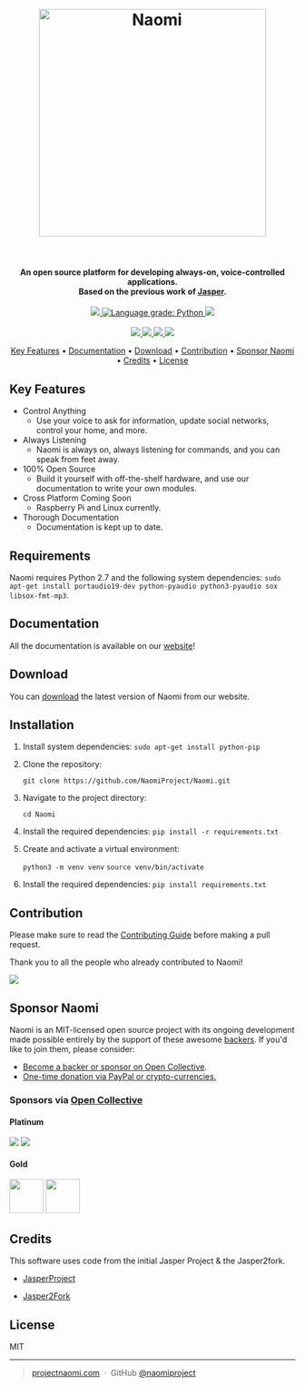 <h1 align="center">
  <br>
  <a href="https://projectnaomi.com/naomi-logo.png"><img src="https://projectnaomi.com/naomi-logo.png" alt="Naomi" width="400"></a>
  <br>
  <br>
</h1>

<h4 align="center">An open source platform for developing always-on, voice-controlled applications. </br>
	Based on the previous work of <a href="http://jasperproject.github.io" target="_blank">Jasper</a>.
</h4>

<p align="center">
	<a href="">
    	<img src="https://img.shields.io/badge/python-v3.5-blue.svg">
    </a>
    <a href="https://lgtm.com/projects/g/NaomiProject/Naomi/context:python">
      <img alt="Language grade: Python" src="https://img.shields.io/lgtm/grade/python/g/NaomiProject/Naomi.svg?logo=lgtm&logoWidth=18"/>
    </a>
    <a href="https://requires.io/github/NaomiProject/Naomi/requirements/?branch=naomi-dev">
    	<img src="https://requires.io/github/NaomiProject/Naomi/requirements.svg?branch=naomi-dev">
    </a>
    </br>
    </br>
    <a href="https://github.com/naomiproject/naomi/issues">
    	<img src="https://img.shields.io/github/issues/naomiproject/naomi.svg">
    </a>
    <a href="">
    	<img src="https://img.shields.io/badge/contributions-welcome-orange.svg">
    </a>
    <a href="https://discord.gg/EVNQya3">
    	<img src="https://discordapp.com/api/guilds/320348612813127684/embed.png">
    </a>
    <a href="https://opensource.org/licenses/MIT">
    	<img src="https://img.shields.io/badge/license-MIT-blue.svg">
    </a>
</p>

<p align="center">
  <a href="#key-features">Key Features</a> •
  <a href="#documentation">Documentation</a> •
  <a href="#download">Download</a> •
  <a href="#contribution">Contribution</a> •
  <a href="#sponsor-naomi">Sponsor Naomi</a> •
  <a href="#credits">Credits</a> •
  <a href="#license">License</a>
</p>

## Key Features

* Control Anything
  * Use your voice to ask for information, update social networks, control your home, and more.
* Always Listening
  * Naomi is always on, always listening for commands, and you can speak from feet away.
* 100% Open Source
  * Build it yourself with off-the-shelf hardware, and use our documentation to write your own modules.
* Cross Platform Coming Soon
  * Raspberry Pi and Linux currently.
* Thorough Documentation
  * Documentation is kept up to date.

## Requirements

Naomi requires Python 2.7 and the following system dependencies: `sudo apt-get install portaudio19-dev python-pyaudio python3-pyaudio sox libsox-fmt-mp3`.


## Documentation

All the documentation is available on our [website](https://projectnaomi.com/dev/docs)!

## Download

You can [download](https://projectnaomi.com/download) the latest version of Naomi from our website.

## Installation


1.  Install system dependencies:
    `sudo apt-get install python-pip`
2.  Clone the repository:


    `git clone https://github.com/NaomiProject/Naomi.git`
2.  Navigate to the project directory:


    `cd Naomi`
3.  Install the required dependencies:
    `pip install -r requirements.txt`

4.  Create and activate a virtual environment:

    `python3 -m venv venv`
    `source venv/bin/activate`
5.  Install the required dependencies:
    `pip install requirements.txt`





## Contribution

Please make sure to read the [Contributing Guide](https://github.com/NaomiProject/Naomi/blob/naomi-dev/CONTRIBUTING.md) before making a pull request.

Thank you to all the people who already contributed to Naomi!

<a href="https://github.com/naomiproject/naomi/graphs/contributors"><img src="https://opencollective.com/projectnaomi/contributors.svg?width=890" /></a>

## Sponsor Naomi

Naomi is an MIT-licensed open source project with its ongoing development made possible entirely by the support of these awesome [backers](https://github.com/naomiproject/naomi/blob/naomi-dev/BACKERS.md). If you'd like to join them, please consider:

- [Become a backer or sponsor on Open Collective](https://opencollective.com/projectnaomi).
- [One-time donation via PayPal or crypto-currencies.](https://projectnaomi.com/support-naomi/#One-time-Donations)

<h3>Sponsors via <a href="https://opencollective.com/projectnaomi">Open Collective</a></h3>

<h4>Platinum</h4>

<a href="https://opencollective.com/projectnaomi/tiers/platinum-sponsor/0/website" target="_blank" rel="noopener noreferrer"><img src="https://opencollective.com/projectnaomi/tiers/platinum-sponsor/0/avatar.svg?sanitize=true"></a>
<a href="https://opencollective.com/projectnaomi/tiers/platinum-sponsor/1/website" target="_blank" rel="noopener noreferrer"><img src="https://opencollective.com/projectnaomi/tiers/platinum-sponsor/1/avatar.svg?sanitize=true"></a>

<h4>Gold</h4>

<a href="https://opencollective.com/projectnaomi/tiers/gold-sponsor/0/website" target="_blank" rel="noopener noreferrer"><img src="https://opencollective.com/projectnaomi/tiers/gold-sponsor/0/avatar.svg?sanitize=true" height="60px"></a>
<a href="https://opencollective.com/projectnaomi/tiers/gold-sponsor/1/website" target="_blank" rel="noopener noreferrer"><img src="https://opencollective.com/projectnaomi/tiers/gold-sponsor/1/avatar.svg?sanitize=true" height="60px"></a>

## Credits

This software uses code from the initial Jasper Project & the Jasper2fork.

* [JasperProject](http://jasperproject.github.io/)




* [Jasper2Fork](https://github.com/andweber/j2f)

## License

MIT

---

> [projectnaomi.com](https://projectnaomi.com) &nbsp;&middot;&nbsp;
> GitHub [@naomiproject](https://github.com/naomiproject)
